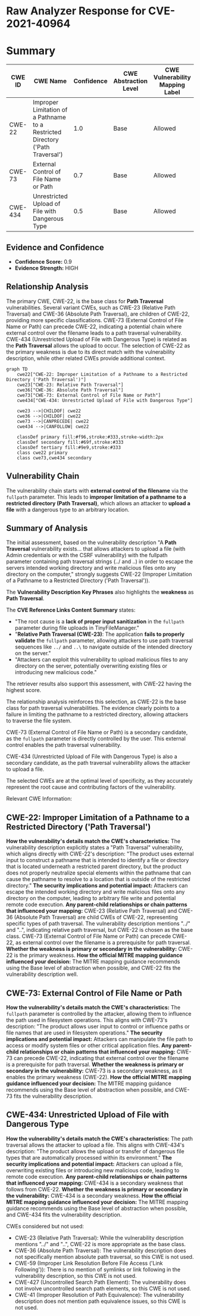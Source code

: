 # Raw Analyzer Response for CVE-2021-40964

# Summary
| CWE ID | CWE Name | Confidence | CWE Abstraction Level | CWE Vulnerability Mapping Label | CWE-Vulnerability Mapping Notes |
|---|---|---|---|---|---|
| CWE-22 | Improper Limitation of a Pathname to a Restricted Directory ('Path Traversal') | 1.0 | Base | Allowed | Primary CWE |
| CWE-73 | External Control of File Name or Path | 0.7 | Base | Allowed | Secondary Candidate |
| CWE-434 | Unrestricted Upload of File with Dangerous Type | 0.5 | Base | Allowed | Secondary Candidate |

## Evidence and Confidence

*   **Confidence Score:** 0.9
*   **Evidence Strength:** HIGH

## Relationship Analysis
The primary CWE, CWE-22, is the base class for **Path Traversal** vulnerabilities. Several variant CWEs, such as CWE-23 (Relative Path Traversal) and CWE-36 (Absolute Path Traversal), are children of CWE-22, providing more specific classifications. CWE-73 (External Control of File Name or Path) can precede CWE-22, indicating a potential chain where external control over the filename leads to a path traversal vulnerability. CWE-434 (Unrestricted Upload of File with Dangerous Type) is related as the **Path Traversal** allows the upload to occur. The selection of CWE-22 as the primary weakness is due to its direct match with the vulnerability description, while other related CWEs provide additional context.

```mermaid
graph TD
    cwe22["CWE-22: Improper Limitation of a Pathname to a Restricted Directory ('Path Traversal')"]
    cwe23["CWE-23: Relative Path Traversal"]
    cwe36["CWE-36: Absolute Path Traversal"]
    cwe73["CWE-73: External Control of File Name or Path"]
    cwe434["CWE-434: Unrestricted Upload of File with Dangerous Type"]
    
    cwe23 -->|CHILDOF| cwe22
    cwe36 -->|CHILDOF| cwe22
    cwe73 -->|CANPRECEDE| cwe22
    cwe434 -->|CANFOLLOW| cwe22
    
    classDef primary fill:#f96,stroke:#333,stroke-width:2px
    classDef secondary fill:#69f,stroke:#333
    classDef tertiary fill:#9e9,stroke:#333
    class cwe22 primary
    class cwe73,cwe434 secondary
```

## Vulnerability Chain
The vulnerability chain starts with **external control of the filename** via the `fullpath` parameter. This leads to **improper limitation of a pathname to a restricted directory (Path Traversal)**, which allows an attacker to **upload a file** with a dangerous type to an arbitrary location.

## Summary of Analysis
The initial assessment, based on the vulnerability description "A **Path Traversal** vulnerability exists... that allows attackers to upload a file (with Admin credentials or with the CSRF vulnerability) with the fullpath parameter containing path traversal strings (../ and ..\) in order to escape the servers intended working directory and write malicious files onto any directory on the computer," strongly suggests CWE-22 (Improper Limitation of a Pathname to a Restricted Directory ('Path Traversal')).

The **Vulnerability Description Key Phrases** also highlights the **weakness** as **Path Traversal**.

The **CVE Reference Links Content Summary** states:

*   "The root cause is a **lack of proper input sanitization** in the `fullpath` parameter during file uploads in TinyFileManager."
*   "**Relative Path Traversal (CWE-23)**: The application **fails to properly validate** the `fullpath` parameter, allowing attackers to use path traversal sequences like `../` and `..\` to navigate outside of the intended directory on the server."
*   "Attackers can exploit this vulnerability to upload malicious files to any directory on the server, potentially overwriting existing files or introducing new malicious code."

The retriever results also support this assessment, with CWE-22 having the highest score.

The relationship analysis reinforces this selection, as CWE-22 is the base class for path traversal vulnerabilities. The evidence clearly points to a failure in limiting the pathname to a restricted directory, allowing attackers to traverse the file system.

CWE-73 (External Control of File Name or Path) is a secondary candidate, as the `fullpath` parameter is directly controlled by the user. This external control enables the path traversal vulnerability.

CWE-434 (Unrestricted Upload of File with Dangerous Type) is also a secondary candidate, as the path traversal vulnerability allows the attacker to upload a file.

The selected CWEs are at the optimal level of specificity, as they accurately represent the root cause and contributing factors of the vulnerability.

Relevant CWE Information:

## CWE-22: Improper Limitation of a Pathname to a Restricted Directory ('Path Traversal')
**How the vulnerability's details match the CWE's characteristics:** The vulnerability description explicitly states a "Path Traversal" vulnerability, which aligns directly with CWE-22's description: "The product uses external input to construct a pathname that is intended to identify a file or directory that is located underneath a restricted parent directory, but the product does not properly neutralize special elements within the pathname that can cause the pathname to resolve to a location that is outside of the restricted directory."
**The security implications and potential impact:** Attackers can escape the intended working directory and write malicious files onto any directory on the computer, leading to arbitrary file write and potential remote code execution.
**Any parent-child relationships or chain patterns that influenced your mapping:** CWE-23 (Relative Path Traversal) and CWE-36 (Absolute Path Traversal) are child CWEs of CWE-22, representing specific types of path traversal. The vulnerability description mentions "../" and "..\", indicating relative path traversal, but CWE-22 is chosen as the base class. CWE-73 (External Control of File Name or Path) can precede CWE-22, as external control over the filename is a prerequisite for path traversal.
**Whether the weakness is primary or secondary in the vulnerability:** CWE-22 is the primary weakness.
**How the official MITRE mapping guidance influenced your decision:** The MITRE mapping guidance recommends using the Base level of abstraction when possible, and CWE-22 fits the vulnerability description well.

## CWE-73: External Control of File Name or Path
**How the vulnerability's details match the CWE's characteristics:** The `fullpath` parameter is controlled by the attacker, allowing them to influence the path used in filesystem operations. This aligns with CWE-73's description: "The product allows user input to control or influence paths or file names that are used in filesystem operations."
**The security implications and potential impact:** Attackers can manipulate the file path to access or modify system files or other critical application files.
**Any parent-child relationships or chain patterns that influenced your mapping:** CWE-73 can precede CWE-22, indicating that external control over the filename is a prerequisite for path traversal.
**Whether the weakness is primary or secondary in the vulnerability:** CWE-73 is a secondary weakness, as it enables the primary weakness (CWE-22).
**How the official MITRE mapping guidance influenced your decision:** The MITRE mapping guidance recommends using the Base level of abstraction when possible, and CWE-73 fits the vulnerability description.

## CWE-434: Unrestricted Upload of File with Dangerous Type
**How the vulnerability's details match the CWE's characteristics:** The path traversal allows the attacker to upload a file. This aligns with CWE-434's description: "The product allows the upload or transfer of dangerous file types that are automatically processed within its environment."
**The security implications and potential impact:** Attackers can upload a file, overwriting existing files or introducing new malicious code, leading to remote code execution.
**Any parent-child relationships or chain patterns that influenced your mapping:** CWE-434 is a secondary weakness that follows from CWE-22.
**Whether the weakness is primary or secondary in the vulnerability:** CWE-434 is a secondary weakness.
**How the official MITRE mapping guidance influenced your decision:** The MITRE mapping guidance recommends using the Base level of abstraction when possible, and CWE-434 fits the vulnerability description.

CWEs considered but not used:

*   CWE-23 (Relative Path Traversal): While the vulnerability description mentions "../" and "..\", CWE-22 is more appropriate as the base class.
*   CWE-36 (Absolute Path Traversal): The vulnerability description does not specifically mention absolute path traversal, so this CWE is not used.
*   CWE-59 (Improper Link Resolution Before File Access ('Link Following')): There is no mention of symlinks or link following in the vulnerability description, so this CWE is not used.
*   CWE-427 (Uncontrolled Search Path Element): The vulnerability does not involve uncontrolled search path elements, so this CWE is not used.
*   CWE-41 (Improper Resolution of Path Equivalence): The vulnerability description does not mention path equivalence issues, so this CWE is not used.